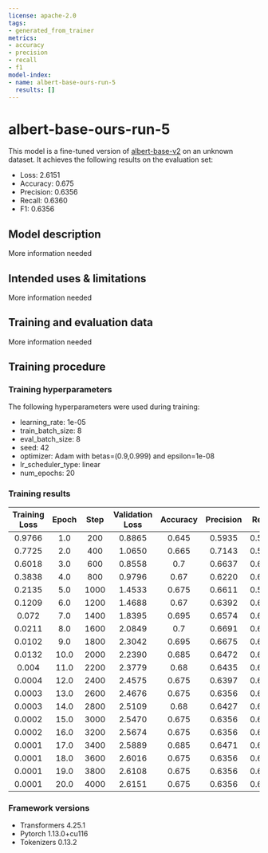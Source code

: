 ```yaml
---
license: apache-2.0
tags:
- generated_from_trainer
metrics:
- accuracy
- precision
- recall
- f1
model-index:
- name: albert-base-ours-run-5
  results: []
---
```


<!-- This model card has been generated automatically according to the information the Trainer had access to. You
should probably proofread and complete it, then remove this comment. -->

# albert-base-ours-run-5

This model is a fine-tuned version of [albert-base-v2](https://huggingface.co/albert-base-v2) on an unknown dataset.
It achieves the following results on the evaluation set:
- Loss: 2.6151
- Accuracy: 0.675
- Precision: 0.6356
- Recall: 0.6360
- F1: 0.6356

## Model description

More information needed

## Intended uses & limitations

More information needed

## Training and evaluation data

More information needed

## Training procedure

### Training hyperparameters

The following hyperparameters were used during training:
- learning_rate: 1e-05
- train_batch_size: 8
- eval_batch_size: 8
- seed: 42
- optimizer: Adam with betas=(0.9,0.999) and epsilon=1e-08
- lr_scheduler_type: linear
- num_epochs: 20

### Training results

| Training Loss | Epoch | Step | Validation Loss | Accuracy | Precision | Recall | F1     |
|:-------------:|:-----:|:----:|:---------------:|:--------:|:---------:|:------:|:------:|
| 0.9766        | 1.0   | 200  | 0.8865          | 0.645    | 0.5935    | 0.5872 | 0.5881 |
| 0.7725        | 2.0   | 400  | 1.0650          | 0.665    | 0.7143    | 0.5936 | 0.5556 |
| 0.6018        | 3.0   | 600  | 0.8558          | 0.7      | 0.6637    | 0.6444 | 0.6456 |
| 0.3838        | 4.0   | 800  | 0.9796          | 0.67     | 0.6220    | 0.6219 | 0.6218 |
| 0.2135        | 5.0   | 1000 | 1.4533          | 0.675    | 0.6611    | 0.5955 | 0.6055 |
| 0.1209        | 6.0   | 1200 | 1.4688          | 0.67     | 0.6392    | 0.6474 | 0.6398 |
| 0.072         | 7.0   | 1400 | 1.8395          | 0.695    | 0.6574    | 0.6540 | 0.6514 |
| 0.0211        | 8.0   | 1600 | 2.0849          | 0.7      | 0.6691    | 0.6607 | 0.6603 |
| 0.0102        | 9.0   | 1800 | 2.3042          | 0.695    | 0.6675    | 0.6482 | 0.6533 |
| 0.0132        | 10.0  | 2000 | 2.2390          | 0.685    | 0.6472    | 0.6423 | 0.6439 |
| 0.004         | 11.0  | 2200 | 2.3779          | 0.68     | 0.6435    | 0.6481 | 0.6443 |
| 0.0004        | 12.0  | 2400 | 2.4575          | 0.675    | 0.6397    | 0.6352 | 0.6357 |
| 0.0003        | 13.0  | 2600 | 2.4676          | 0.675    | 0.6356    | 0.6360 | 0.6356 |
| 0.0003        | 14.0  | 2800 | 2.5109          | 0.68     | 0.6427    | 0.6424 | 0.6422 |
| 0.0002        | 15.0  | 3000 | 2.5470          | 0.675    | 0.6356    | 0.6360 | 0.6356 |
| 0.0002        | 16.0  | 3200 | 2.5674          | 0.675    | 0.6356    | 0.6360 | 0.6356 |
| 0.0001        | 17.0  | 3400 | 2.5889          | 0.685    | 0.6471    | 0.6488 | 0.6474 |
| 0.0001        | 18.0  | 3600 | 2.6016          | 0.675    | 0.6356    | 0.6360 | 0.6356 |
| 0.0001        | 19.0  | 3800 | 2.6108          | 0.675    | 0.6356    | 0.6360 | 0.6356 |
| 0.0001        | 20.0  | 4000 | 2.6151          | 0.675    | 0.6356    | 0.6360 | 0.6356 |


### Framework versions

- Transformers 4.25.1
- Pytorch 1.13.0+cu116
- Tokenizers 0.13.2
